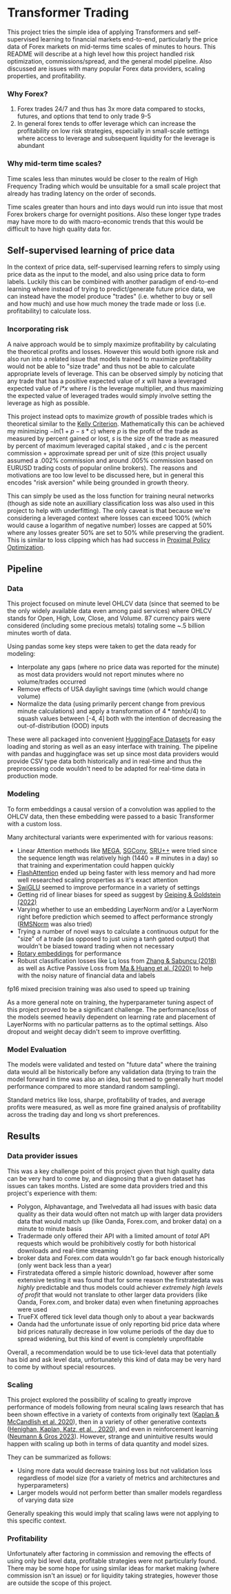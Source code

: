 # Transformer Trading
This project tries the simple idea of applying Transformers and self-supervised learning to financial markets end-to-end, particularly the price data of Forex markets on mid-terms time scales of minutes to hours. This README will describe at a high level how this project handled risk optimization, commissions/spread, and the general model pipeline. Also discussed are issues with many popular Forex data providers, scaling properties, and profitability.

### Why Forex?
1. Forex trades 24/7 and thus has 3x more data compared to stocks, futures, and options that tend to only trade 9-5
2. In general forex tends to offer leverage which can increase the profitability on low risk strategies, especially in small-scale settings where access to leverage and subsequent liquidity for the leverage is abundant

### Why mid-term time scales?
Time scales less than minutes would be closer to the realm of High Frequency Trading which would be unsuitable for a small scale project that already has trading latency on the order of seconds.

Time scales greater than hours and into days would run into issue that most Forex brokers charge for overnight positions. Also these longer type trades may have more to do with macro-economic trends that this would be difficult to have high quality data for.

## Self-supervised learning of price data
In the context of price data, self-supervised learning refers to simply using price data as the input to the model, and also using price data to form labels. Luckily this can be combined with another paradigm of end-to-end learning where instead of trying to predict/generate future price data, we can instead have the model produce "trades" (i.e. whether to buy or sell and how much) and use how much money the trade made or loss (i.e. profitability) to calculate loss.

### Incorporating risk

A naive approach would be to simply maximize profitability by calculating the theoretical profits and losses. However this would both ignore risk and also run into a related issue that models trained to maximize profitability would not be able to "size trade" and thus not be able to calculate appropriate levels of leverage. This can be observed simply by noticing that any trade that has a positive expected value of *x* will have a leveraged expected value of *l\*x* where *l* is the leverage multiplier, and thus maximizing the expected value of leveraged trades would simply involve setting the leverage as high as possible.

This project instead opts to maximize *growth* of possible trades which is  theoretical similar to the [Kelly Criterion](https://en.wikipedia.org/wiki/Kelly_criterion). Mathematically this can be achieved my minimizing $-ln(1+p-s*c)$ where *p* is the profit of the trade as measured by percent gained or lost, *s* is the size of the trade as measured by percent of maximum leveraged capital staked , and *c* is the percent commission + approximate spread per unit of size (this project usually assumed a .002% commission and around .005% commission based on EURUSD trading costs of popular online brokers). The reasons and motivations are too low level to be discussed here, but in general this encodes "risk aversion" while being grounded in growth theory.

This can simply be used as the loss function for training neural networks (though as side note an auxilliary classification loss was also used in this project to help with underfitting). The only caveat is that because we're considering a leveraged context where losses can exceed 100% (which would cause a logarithm of negative number) losses are capped at 50% where any losses greater 50% are set to 50% while preserving the gradient. This is similar to loss clipping which has had success in [Proximal Policy Optimization](https://arxiv.org/abs/1707.06347).

## Pipeline
### Data
This project focused on minute level OHLCV data (since that seemed to be the only widely available data even among paid services) where OHLCV stands for Open, High, Low, Close, and Volume. 87 currency pairs were considered (including some precious metals) totaling some ~.5 billion minutes worth of data.

Using pandas some key steps were taken to get the data ready for modeling:
- Interpolate any gaps (where no price data was reported for the minute) as most data providers would not report minutes where no volume/trades occurred
- Remove effects of USA daylight savings time (which would change volume)
- Normalize the data (using primarily percent change from previous minute calculations) and  apply a transformation of $4*tanh(x/4)$ to squash values between \[-4, 4\] both with the intention of decreasing the out-of-distribution (OOD) inputs

These were all packaged into convenient [HuggingFace Datasets](https://huggingface.co/docs/datasets/index) for easy loading and storing as well as an easy interface with training. The pipeline with pandas and huggingface was set up since most data providers would provide CSV type data both historically and in real-time and thus the preprocessing code wouldn't need to be adapted for real-time data in production mode.

### Modeling
To form embeddings a causal version of a convolution was applied to the OHLCV data, then these embedding were passed to a basic Transformer with a custom loss.

Many architectural variants were experimented with for various reasons:
- Linear Attention methods like [MEGA](https://arxiv.org/abs/2209.10655), [SGConv](https://arxiv.org/abs/2210.09298), [SRU++](https://arxiv.org/abs/2110.05571) were tried since the sequence length was relatively high (1440 = # minutes in a day) so that training and experimentation could happen quickly
- [FlashAttention](https://arxiv.org/abs/2205.14135) ended up being faster with less memory and had more well researched scaling properties as it's exact attention
- [SwiGLU](https://arxiv.org/abs/2002.05202v1) seemed to improve performance in a variety of settings
- Getting rid of linear biases for speed as suggest by [Geiping & Goldstein (2022)](https://arxiv.org/abs/2002.05202v1)
- Varying whether to use an embedding LayerNorm and/or a LayerNorm right before prediction which seemed to affect performance strongly ([RMSNorm](https://arxiv.org/abs/1910.07467) was also tried)
- Trying a number of novel ways to calculate a continuous output for the "size" of a trade (as opposed to just using a tanh gated output) that wouldn't be biased toward trading when not necessary
- [Rotary embeddings](https://arxiv.org/abs/2104.09864) for performance
- Robust classification losses like Lq loss from [Zhang & Sabuncu (2018)](https://arxiv.org/pdf/1805.07836.pdf) as well as Active Passive Loss from [Ma & Huang et al. (2020)](https://arxiv.org/abs/2006.13554) to help with the noisy nature of financial data and labels

fp16 mixed precision training was also used to speed up training

As a more general note on training, the hyperparameter tuning aspect of this project proved to be a significant challenge. The performance/loss of the models seemed heavily dependent on learning rate and placement of LayerNorms with no particular patterns as to the optimal settings. Also dropout and weight decay didn't seem to improve overfitting.

### Model Evaluation
The models were validated and tested on "future data" where the training data would all be historically before any validation data (trying to train the model forward in time was also an idea, but seemed to generally hurt model performance compared to more standard random sampling).

Standard metrics like loss, sharpe, profitability of trades, and average profits were measured, as well as more fine grained analysis of profitability across the trading day and long vs short preferences.

## Results

### Data provider issues
This was a key challenge point of this project given that high quality data can be very hard to come by, and diagnosing that a given dataset has issues can takes months. Listed are some data providers tried and this project's experience with them:
- Polygon, Alphavantage, and Twelvedata all had issues with basic data quality as their data would often not match up with larger data providers data that would match up (like Oanda, Forex.com, and broker data) on a minute to minute basis
- Tradermade only offered their API with a limited amount of *total* API requests which would be prohibitively costly for both historical downloads and real-time streaming
- broker data and Forex.com data wouldn't go far back enough historically (only went back less than a year)
- Firstratedata offered a simple historic download, however after some extensive testing it was found that for some reason the firstratedata was *highly* predictable and thus models could achiever *extremely high levels of profit* that would not translate to other larger data providers (like Oanda, Forex.com, and broker data) even when finetuning approaches were used
- TrueFX offered tick level data though only to about a year backwards
- Oanda had the unfortunate issue of only reporting bid price data where bid prices naturally decrease in low volume periods of the day due to spread widening, but this kind of event is completely unprofitable

Overall, a recommendation would be to use tick-level data that potentially has bid and ask level data, unfortunately this kind of data may be very hard to come by without special resources.

### Scaling
This project explored the possibility of scaling to greatly improve performance of models following from neural scaling laws research that has been shown effective in a variety of contexts from originally text ([Kaplan & McCandlish et al. 2020](https://arxiv.org/pdf/2001.08361.pdf)), then in a variety of other generative contexts ([Henighan, Kaplan, Katz, et al. , 2020](https://arxiv.org/pdf/2001.08361.pdf)), and even in reinforcement learning ([Neumann & Gros 2023](https://arxiv.org/pdf/2210.00849.pdf)). However, strange and unintuitive results would happen with scaling up both in terms of data quantity and model sizes.

They can be summarized as follows:
- Using more data would decrease training loss but not validation loss regardless of model size (for a variety of metrics and architectures and hyperparameters)
- Larger models would not perform better than smaller models regardless of varying data size

Generally speaking this would imply that scaling laws were not applying to this specific context.

### Profitability
Unfortunately after factoring in commission and removing the effects of using only bid level data, profitable strategies were not particularly found. There may be some hope for using similar ideas for market making (where commission isn't an issue) or for liquidity taking strategies, however those are outside the scope of this project.
